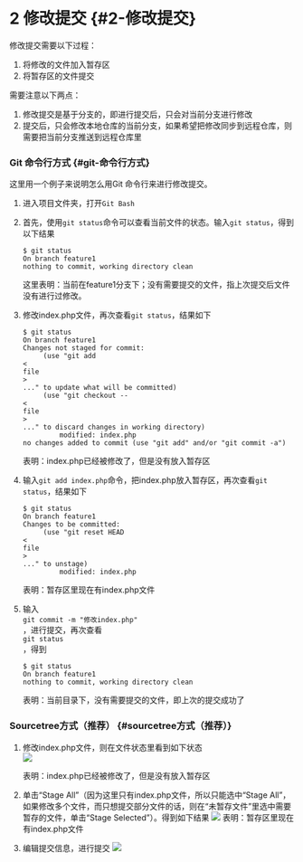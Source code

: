 # 2 修改提交 {#2-修改提交}

修改提交需要以下过程：

1. 将修改的文件加入暂存区
2. 将暂存区的文件提交

需要注意以下两点：

1. 修改提交是基于分支的，即进行提交后，只会对当前分支进行修改
2. 提交后，只会修改本地仓库的当前分支，如果希望把修改同步到远程仓库，则需要把当前分支推送到远程仓库里

### Git 命令行方式 {#git-命令行方式}

这里用一个例子来说明怎么用Git 命令行来进行修改提交。

1. 进入项目文件夹，打开`Git Bash`

2. 首先，使用`git status`命令可以查看当前文件的状态。输入`git status`，得到以下结果

   ```
   $ git status
   On branch feature1
   nothing to commit, working directory clean
   ```

   这里表明：当前在feature1分支下；没有需要提交的文件，指上次提交后文件没有进行过修改。

3. 修改index.php文件，再次查看`git status`，结果如下

   ```
   $ git status
   On branch feature1
   Changes not staged for commit:
        (use "git add 
   <
   file
   >
   ..." to update what will be committed)
        (use "git checkout -- 
   <
   file
   >
   ..." to discard changes in working directory)
            modified: index.php
   no changes added to commit (use "git add" and/or "git commit -a")
   ```

   表明：index.php已经被修改了，但是没有放入暂存区

4. 输入`git add index.php`命令，把index.php放入暂存区，再次查看`git status`，结果如下

   ```
   $ git status
   On branch feature1
   Changes to be committed:
        (use "git reset HEAD 
   <
   file
   >
   ..." to unstage)
            modified: index.php
   ```

   表明：暂存区里现在有index.php文件

5. 输入  
   `git commit -m "修改index.php"`  
   ，进行提交，再次查看  
   `git status`  
   ，得到

   ```
   $ git status
   On branch feature1
   nothing to commit, working directory clean
   ```

   表明：当前目录下，没有需要提交的文件，即上次的提交成功了

### Sourcetree方式（推荐） {#sourcetree方式（推荐）}

1. 修改index.php文件，则在文件状态里看到如下状态  
   ![](https://albertlin1102.gitbooks.io/sc_git_guide/content/assets/shotcut24.png)

   表明：index.php已经被修改了，但是没有放入暂存区

2. 单击“Stage All”（因为这里只有index.php文件，所以只能选中“Stage All”，如果修改多个文件，而只想提交部分文件的话，则在“未暂存文件”里选中需要暂存的文件，单击“Stage Selected”）。得到如下结果
   ![](https://albertlin1102.gitbooks.io/sc_git_guide/content/assets/shotcut25.png)
   表明：暂存区里现在有index.php文件
3. 编辑提交信息，进行提交
   ![](https://albertlin1102.gitbooks.io/sc_git_guide/content/assets/shotcut26.png)



